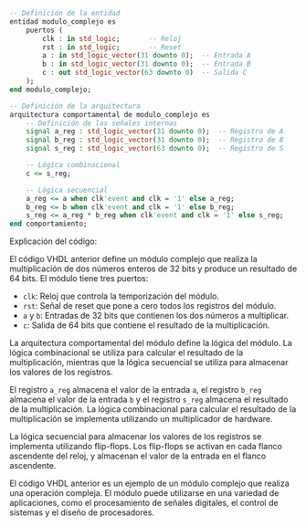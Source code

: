 ```vhdl
-- Definición de la entidad
entidad modulo_complejo es
    puertos (
        clk : in std_logic;       -- Reloj
        rst : in std_logic;       -- Reset
        a : in std_logic_vector(31 downto 0);  -- Entrada A
        b : in std_logic_vector(31 downto 0);  -- Entrada B
        c : out std_logic_vector(63 downto 0)  -- Salida C
    );
end modulo_complejo;

-- Definición de la arquitectura
arquitectura comportamental de modulo_complejo es
    -- Definición de las señales internas
    signal a_reg : std_logic_vector(31 downto 0);  -- Registro de A
    signal b_reg : std_logic_vector(31 downto 0);  -- Registro de B
    signal s_reg : std_logic_vector(63 downto 0);  -- Registro de S

    -- Lógica combinacional
    c <= s_reg;

    -- Lógica secuencial
    a_reg <= a when clk'event and clk = '1' else a_reg;
    b_reg <= b when clk'event and clk = '1' else b_reg;
    s_reg <= a_reg * b_reg when clk'event and clk = '1' else s_reg;
end comportamiento;
```

Explicación del código:

El código VHDL anterior define un módulo complejo que realiza la multiplicación de dos números enteros de 32 bits y produce un resultado de 64 bits. El módulo tiene tres puertos:

* `clk`: Reloj que controla la temporización del módulo.
* `rst`: Señal de reset que pone a cero todos los registros del módulo.
* `a` y `b`: Entradas de 32 bits que contienen los dos números a multiplicar.
* `c`: Salida de 64 bits que contiene el resultado de la multiplicación.

La arquitectura comportamental del módulo define la lógica del módulo. La lógica combinacional se utiliza para calcular el resultado de la multiplicación, mientras que la lógica secuencial se utiliza para almacenar los valores de los registros.

El registro `a_reg` almacena el valor de la entrada `a`, el registro `b_reg` almacena el valor de la entrada `b` y el registro `s_reg` almacena el resultado de la multiplicación. La lógica combinacional para calcular el resultado de la multiplicación se implementa utilizando un multiplicador de hardware.

La lógica secuencial para almacenar los valores de los registros se implementa utilizando flip-flops. Los flip-flops se activan en cada flanco ascendente del reloj, y almacenan el valor de la entrada en el flanco ascendente.

El código VHDL anterior es un ejemplo de un módulo complejo que realiza una operación compleja. El módulo puede utilizarse en una variedad de aplicaciones, como el procesamiento de señales digitales, el control de sistemas y el diseño de procesadores.